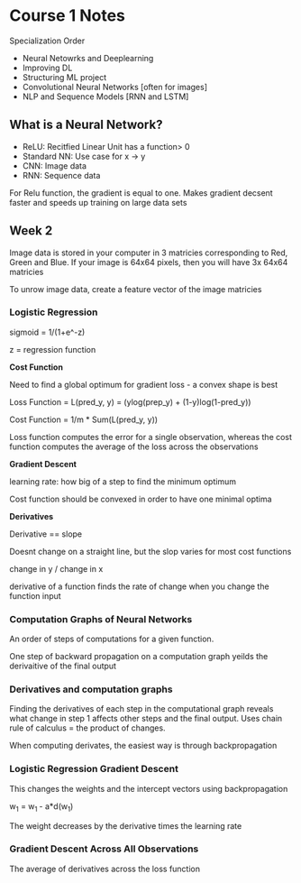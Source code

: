 # Course 1 Notes

Specialization Order

* Neural Netowrks and Deeplearning 
* Improving DL 
* Structuring ML project
* Convolutional Neural Networks [often for images]
* NLP and Sequence Models [RNN and LSTM]

## What is a Neural Network? 

* ReLU: Recitfied Linear Unit has a function> 0 
* Standard NN: Use case for x -> y 
* CNN: Image data 
* RNN: Sequence data 

For Relu function, the gradient is equal to one. Makes gradient decsent faster and speeds up training on large data sets 

## Week 2

Image data is stored in your computer in 3 matricies corresponding to Red, Green and Blue. If your image is 64x64 pixels, then you will have 3x 64x64 matricies 

To unrow image data, create a feature vector of the image matricies 

### Logistic Regression 

sigmoid = 1/(1+e^-z)

z = regression function 

**Cost Function**

Need to find a global optimum for gradient loss - a convex shape is best 

Loss Function = L(pred_y, y) = (ylog(prep_y) + (1-y)log(1-pred_y))

Cost Function = 1/m * Sum(L(pred_y, y))

Loss function computes the error for a single observation, whereas the cost function computes the average of the loss across the observations 

**Gradient Descent** 

learning rate: how big of a step to find the minimum optimum 

Cost function should be convexed in order to have one minimal optima 

**Derivatives**

Derivative == slope 

Doesnt change on a straight line, but the slop varies for most cost functions 

change in y / change in x

derivative of a function finds the rate of change when you change the function input 

### Computation Graphs of Neural Networks 

An order of steps of computations for a given function. 

One step of backward propagation on a computation graph yeilds the derivaitive of the final output 

### Derivatives and computation graphs 

Finding the derivatives of each step in the computational graph reveals what change in step 1 affects other steps and the final output. Uses chain rule of calculus = the product of changes. 

When computing derivates, the easiest way is through backpropagation 

### Logistic Regression Gradient Descent 

This changes the weights and the intercept vectors using backpropagation 

w<sub>1</sub> = w<sub>1 </sub> - a*d(w<sub>1</sub>)

The weight decreases by the derivative times the learning rate 

### Gradient Descent Across All Observations 

The average of derivatives across the loss function 






